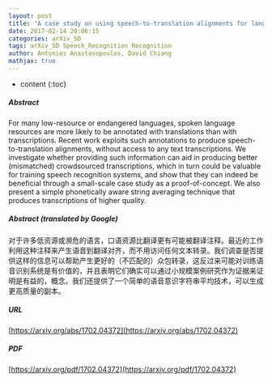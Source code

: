 ```yaml
---
layout: post
title: "A case study on using speech-to-translation alignments for language documentation"
date: 2017-02-14 20:06:15
categories: arXiv_SD
tags: arXiv_SD Speech_Recognition Recognition
author: Antonios Anastasopoulos, David Chiang
mathjax: true
---
```


* content
{:toc}

##### Abstract
For many low-resource or endangered languages, spoken language resources are more likely to be annotated with translations than with transcriptions. Recent work exploits such annotations to produce speech-to-translation alignments, without access to any text transcriptions. We investigate whether providing such information can aid in producing better (mismatched) crowdsourced transcriptions, which in turn could be valuable for training speech recognition systems, and show that they can indeed be beneficial through a small-scale case study as a proof-of-concept. We also present a simple phonetically aware string averaging technique that produces transcriptions of higher quality.

##### Abstract (translated by Google)
对于许多低资源或濒危的语言，口语资源比翻译更有可能被翻译注释。最近的工作利用这种注释来产生语音到翻译对齐，而不用访问任何文本转录。我们调查是否提供这样的信息可以帮助产生更好的（不匹配的）众包转录，这反过来可能对训练语音识别系统是有价值的，并且表明它们确实可以通过小规模案例研究作为证据来证明是有益的，概念。我们还提供了一个简单的语音意识字符串平均技术，可以生成更高质量的副本。

##### URL
[https://arxiv.org/abs/1702.04372](https://arxiv.org/abs/1702.04372)

##### PDF
[https://arxiv.org/pdf/1702.04372](https://arxiv.org/pdf/1702.04372)

